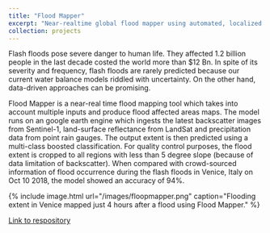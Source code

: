 ```yaml
---
title: "Flood Mapper"
excerpt: "Near-realtime global flood mapper using automated, localized change-detection <br/><img src='/images/floopmapper.png'>"
collection: projects
---
```


Flash floods pose severe danger to human life. They affected 1.2 billion people in the last decade costed the world more than $12 Bn. In spite of its severity and frequency, flash floods are rarely predicted because our current water balance models riddled with uncertainty. On the other hand, data-driven approaches can be promising.

Flood Mapper is a near-real time flood mapping tool which takes into account multiple inputs and produce flood affected areas maps. The model runs on an google earth engine which ingests the latest backscatter images from Sentinel-1, land-surface reflectance from LandSat and precipitation data from point rain gauges. The output extent is then predicted using a multi-class boosted classification. For quality control purposes, the flood extent is cropped to all regions with less than 5 degree slope (because of data limitation of backscatter). When compared with crowd-sourced information of flood occurrence during the flash floods in Venice, Italy on Oct 10 2018, the model showed an accuracy of 94%.

{% include image.html url="/images/floopmapper.png" caption="Flooding extent in Venice mapped just 4 hours after a flood using Flood Mapper." %}

<a href="https://devpost.com/software/floodmapper" target="_blank">Link to respository</a>



